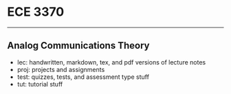 
# ECE 3370
----
Analog Communications Theory
---
- lec: handwritten, markdown, tex, and pdf versions of lecture notes
- proj: projects and assignments
- test: quizzes, tests, and assessment type stuff
- tut: tutorial stuff
